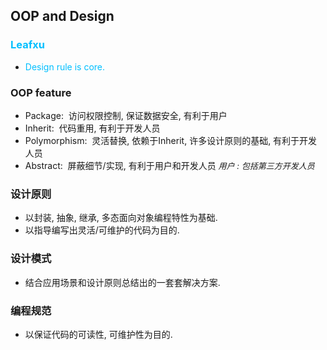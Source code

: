 ## <b>OOP and Design</b> ##

### <font color="deepskyblue"><b>Leafxu</b></font> ###
 - <font color="deepskyblue">Design rule is core.</font>

### <b>OOP feature</b> ###
- Package: &nbsp;访问权限控制,&nbsp;保证数据安全,&nbsp;有利于用户
- Inherit: &nbsp;代码重用,&nbsp;有利于开发人员
- Polymorphism: &nbsp;灵活替换,&nbsp;依赖于Inherit,&nbsp;许多设计原则的基础,&nbsp;有利于开发人员
- Abstract: &nbsp;屏蔽细节/实现,&nbsp;有利于用户和开发人员
<font size=2>*用户&nbsp;:&nbsp;包括第三方开发人员*</font>

### <b>设计原则</b> ###
- 以封装, 抽象, 继承, 多态面向对象编程特性为基础.
- 以指导编写出灵活/可维护的代码为目的.

### <b>设计模式</b> ###
- 结合应用场景和设计原则总结出的一套套解决方案.

### <b>编程规范</b> ###
- 以保证代码的可读性, 可维护性为目的.